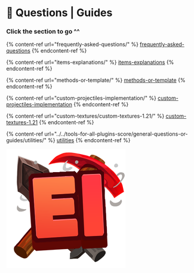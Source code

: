 # 🤖 Questions | Guides

### Click the section to go ^^

{% content-ref url="frequently-asked-questions/" %}
[frequently-asked-questions](frequently-asked-questions/)
{% endcontent-ref %}

{% content-ref url="items-explanations/" %}
[items-explanations](items-explanations/)
{% endcontent-ref %}

{% content-ref url="methods-or-template/" %}
[methods-or-template](methods-or-template/)
{% endcontent-ref %}

{% content-ref url="custom-projectiles-implementation/" %}
[custom-projectiles-implementation](custom-projectiles-implementation/)
{% endcontent-ref %}

{% content-ref url="custom-textures/custom-textures-1.21/" %}
[custom-textures-1.21](custom-textures/custom-textures-1.21/)
{% endcontent-ref %}

{% content-ref url="../../tools-for-all-plugins-score/general-questions-or-guides/utilities/" %}
[utilities](../../tools-for-all-plugins-score/general-questions-or-guides/utilities/)
{% endcontent-ref %}

![](<../../.gitbook/assets/Executable Items Color3.png>)
